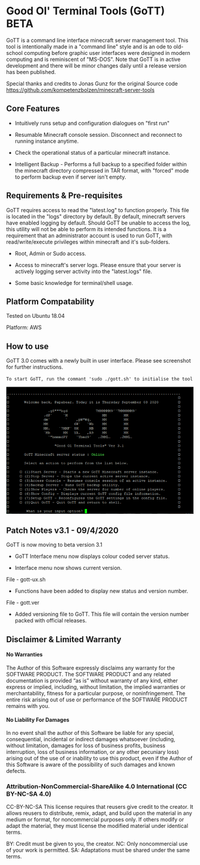 # Good Ol' Terminal Tools (GoTT) BETA

GoTT is a command line interface minecraft server management tool. This tool is intentionally made in a "command line" style and is an ode to old-school computing before graphic user interfaces were designed in modern computing and is reminiscent of "MS-DOS". Note that GoTT is in active development and there will be minor changes daily until a release version has been published. 

Special thanks and credits to Jonas Gunz for the original Source code https://github.com/kompetenzbolzen/minecraft-server-tools   

## Core Features

* Intuitively runs setup and configuration dialogues on "first run"

* Resumable Minecraft console session. Disconnect and reconnect to running instance anytime. 

* Check the operational status of a particular minecraft instance. 

* Intelligent Backup - Performs a full backup to a specified folder within the minecraft directory compressed in TAR format, with "forced" mode to perform backup even if server isn't empty.


## Requirements & Pre-requisites

GoTT requires access to read the "latest.log" to function properly. This file is located in the "logs" directory by default. By default, minecraft servers have enabled logging by default. Should GoTT be unable to access the log, this utility will not be able to perform its intended functions. It is a requirement that an administrator account is used to run GoTT, with read/write/execute privileges within minecraft and it's sub-folders.

* Root, Admin or Sudo access.

* Access to minecraft's server logs. Please ensure that your server is actively logging server activity into the "latest.logs" file. 

* Some basic knowledge for terminal/shell usage.


## Platform Compatability
Tested on Ubuntu 18.04

Platform: AWS

## How to use

GoTT 3.0 comes with a newly built in user interface. Please see screenshot for further instructions. 

`To start GoTT, run the commant 'sudo ./gott.sh' to initialise the tool`

![Image of Howtouse](https://github.com/ordz-404/good-ol-terminal-tools/blob/master/howtouse-small.png)

## Patch Notes v3.1 - 09/4/2020

GoTT is now moving to beta version 3.1

* GoTT Interface menu now displays colour coded server status.

* Interface menu now shows current version. 

File - gott-ux.sh

* Functions have been added to display new status and version number. 

File - gott.ver

* Added versioning file to GoTT. This file will contain the version number packed with official releases.

## Disclaimer & Limited Warranty

#### No Warranties
The Author of this Software expressly disclaims any warranty for the SOFTWARE PRODUCT. The SOFTWARE PRODUCT and any related documentation is provided “as is” without warranty of any kind, either express or implied, including, without limitation, the implied warranties or merchantability, fitness for a particular purpose, or noninfringement. The entire risk arising out of use or performance of the SOFTWARE PRODUCT remains with you.

#### No Liability For Damages
In no event shall the author of this Software be liable for any special, consequential, incidental or indirect damages whatsoever (including, without limitation, damages for loss of business profits, business interruption, loss of business information, or any other pecuniary loss) arising out of the use of or inability to use this product, even if the Author of this Software is aware of the possibility of such damages and known defects.

### Attribution-NonCommercial-ShareAlike 4.0 International (CC BY-NC-SA 4.0)
CC-BY-NC-SA This license requires that reusers give credit to the creator. It allows reusers to distribute, remix, adapt, and build upon the material in any medium or format, for noncommercial purposes only. If others modify or adapt the material, they must license the modified material under identical terms.

BY: Credit must be given to you, the creator.
NC: Only noncommercial use of your work is permitted.
SA: Adaptations must be shared under the same terms.

